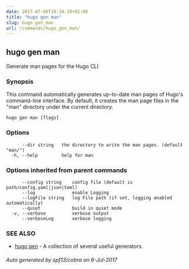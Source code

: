 ```yaml
---
date: 2017-07-06T10:34:39+02:00
title: "hugo gen man"
slug: hugo_gen_man
url: /commands/hugo_gen_man/
---
```

## hugo gen man

Generate man pages for the Hugo CLI

### Synopsis


This command automatically generates up-to-date man pages of Hugo's
command-line interface.  By default, it creates the man page files
in the "man" directory under the current directory.

```
hugo gen man [flags]
```

### Options

```
      --dir string   the directory to write the man pages. (default "man/")
  -h, --help         help for man
```

### Options inherited from parent commands

```
      --config string    config file (default is path/config.yaml|json|toml)
      --log              enable Logging
      --logFile string   log File path (if set, logging enabled automatically)
      --quiet            build in quiet mode
  -v, --verbose          verbose output
      --verboseLog       verbose logging
```

### SEE ALSO
* [hugo gen](/commands/hugo_gen/)	 - A collection of several useful generators.

###### Auto generated by spf13/cobra on 6-Jul-2017

